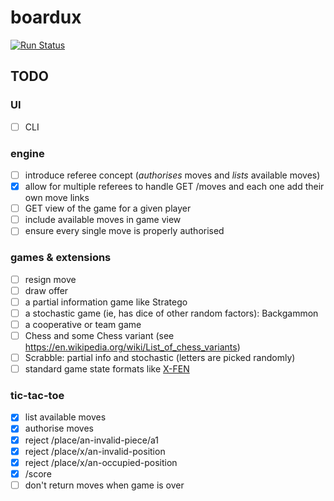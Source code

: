 # boardux

[![Run Status](https://api.shippable.com/projects/59838a9be0b1120700a41baa/badge?branch=master)](https://app.shippable.com/github/jpbochi/boardux)

## TODO

### UI

- [ ] CLI

### engine

- [ ] introduce referee concept (_authorises_ moves and _lists_ available moves)
- [x] allow for multiple referees to handle GET /moves and each one add their own move links
- [ ] GET view of the game for a given player
- [ ] include available moves in game view
- [ ] ensure every single move is properly authorised

### games & extensions

- [ ] resign move
- [ ] draw offer
- [ ] a partial information game like Stratego
- [ ] a stochastic game (ie, has dice of other random factors): Backgammon
- [ ] a cooperative or team game
- [ ] Chess and some Chess variant (see https://en.wikipedia.org/wiki/List_of_chess_variants)
- [ ] Scrabble: partial info and stochastic (letters are picked randomly)
- [ ] standard game state formats like [X-FEN](https://en.wikipedia.org/wiki/X-FEN)

### tic-tac-toe

- [x] list available moves
- [x] authorise moves
- [x] reject /place/an-invalid-piece/a1
- [x] reject /place/x/an-invalid-position
- [x] reject /place/x/an-occupied-position
- [x] /score
- [ ] don't return moves when game is over

